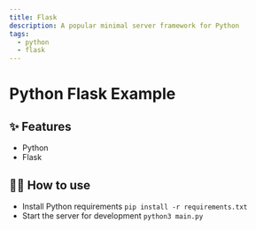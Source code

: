 ```yaml
---
title: Flask
description: A popular minimal server framework for Python
tags:
  - python
  - flask
---
```


# Python Flask Example

## ✨ Features

- Python
- Flask

## 💁‍♀️ How to use

- Install Python requirements `pip install -r requirements.txt`
- Start the server for development `python3 main.py`
